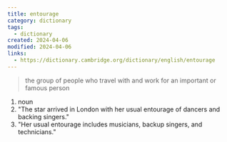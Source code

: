 ```yaml
---
title: entourage
category: dictionary
tags:
  - dictionary
created: 2024-04-06
modified: 2024-04-06
links:
  - https://dictionary.cambridge.org/dictionary/english/entourage
---
```


>the group of people who travel with and work for an important or famous person

1. noun
2. "The star arrived in London with her usual entourage of dancers and backing singers."
3. "Her usual entourage includes musicians, backup singers, and technicians."
